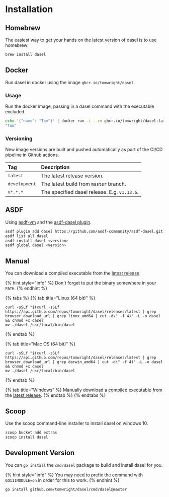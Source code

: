# Installation

## Homebrew

The easiest way to get your hands on the latest version of dasel is to use homebrew:

```bash
brew install dasel
```

## Docker

Run dasel in docker using the image `ghcr.io/tomwright/dasel`.

### Usage

Run the docker image, passing in a dasel command with the executable excluded.

```bash
echo '{"name": "Tom"}' | docker run -i --rm ghcr.io/tomwright/dasel:latest -p json '.name'
"Tom"
```

### Versioning

New image versions are built and pushed automatically as part of the CI/CD pipeline in Github actions.

| Tag | Description |
| :--- | :--- |
| `latest` | The latest release version. |
| `development` | The latest build from `master` branch. |
| `v*.*.*` | The specified dasel release. E.g. `v1.13.6`. |

## ASDF

Using [asdf-vm](https://asdf-vm.com/) and the [asdf-dasel plugin](https://github.com/asdf-community/asdf-dasel?ts=4).

```bash
asdf plugin add dasel https://github.com/asdf-community/asdf-dasel.git
asdf list all dasel
asdf install dasel <version>
asdf global dasel <version>
```

## Manual

You can download a compiled executable from the [latest release](https://github.com/TomWright/dasel/releases/latest).

{% hint style="info" %}
Don't forget to put the binary somewhere in your `PATH`.
{% endhint %}

{% tabs %}
{% tab title="Linux \(64 bit\)" %}
```text
curl -sSLf "$(curl -sSLf https://api.github.com/repos/tomwright/dasel/releases/latest | grep browser_download_url | grep linux_amd64 | cut -d\" -f 4)" -L -o dasel && chmod +x dasel
mv ./dasel /usr/local/bin/dasel
```
{% endtab %}

{% tab title="Mac OS \(64 bit\)" %}
```text
curl -sSLf "$(curl -sSLf https://api.github.com/repos/tomwright/dasel/releases/latest | grep browser_download_url | grep darwin_amd64 | cut -d\" -f 4)" -L -o dasel && chmod +x dasel
mv ./dasel /usr/local/bin/dasel
```
{% endtab %}

{% tab title="Windows" %}
Manually download a compiled executable from the [latest release](https://github.com/TomWright/dasel/releases/latest).
{% endtab %}
{% endtabs %}

## Scoop

Use the scoop command-line installer to install dasel on windows 10.

```bash
scoop bucket add extras
scoop install dasel
```

## Development Version

You can `go install` the `cmd/dasel` package to build and install dasel for you.

{% hint style="info" %}
You may need to prefix the command with `GO111MODULE=on` in order for this to work.
{% endhint %}

```text
go install github.com/tomwright/dasel/cmd/dasel@master
```

